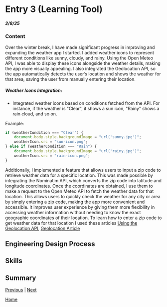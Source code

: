 # Entry 3 (Learning Tool)
##### 2/8/25

### Content
  Over the winter break, I have made significant progress in improving and expanding the weather app I started. I added weather icons to represent different conditions like sunny, cloudy, and rainy. Using the Open Meteo API, I was able to display these icons alongside the weather details, making the app more visually appealing. I also integrated the Geolocation API, so the app automatically detects the user’s location and shows the weather for that area, saving the user from manually entering their location.
  
##### Weather Icons Integration:
* Integrated weather icons based on conditions fetched from the API. For instance, if the weather is "Clear", it shows a sun icon, "Rainy" shows a rain cloud, and so on.
  
Example:
```js
if (weatherCondition === "Clear") {
    document.body.style.backgroundImage = "url('sunny.jpg')";
    weatherIcon.src = "sun-icon.png";
} else if (weatherCondition === "Rain") {
    document.body.style.backgroundImage = "url('rainy.jpg')";
    weatherIcon.src = "rain-icon.png";
}
```
Additionally, I implemented a feature that allows users to input a zip code to retrieve weather data for a specific location. This was made possible by integrating the Nominatim API, which converts the zip code into latitude and longitude coordinates. Once the coordinates are obtained, I use them to make a request to the Open Meteo API to fetch the weather data for that location. This allows users to quickly check the weather for any city or area by simply entering a zip code, making the app more convenient and accessible. It improves user experience by giving them more flexibility in accessing weather information without needing to know the exact geographic coordinates of their location. To learn how to enter a zip code to get weather data for that location I used these articles
[Using the Geolocation API](https://developer.mozilla.org/enUS/docs/Web/API/Geolocation_API/Using_the_Geolocation_API),
[Geolocation Article ](https://www.w3.org/TR/geolocation/)

## Engineering Design Process 

## Skills   


## Summary

[Previous](entry02.md) | [Next](entry04.md)

[Home](../README.md)
